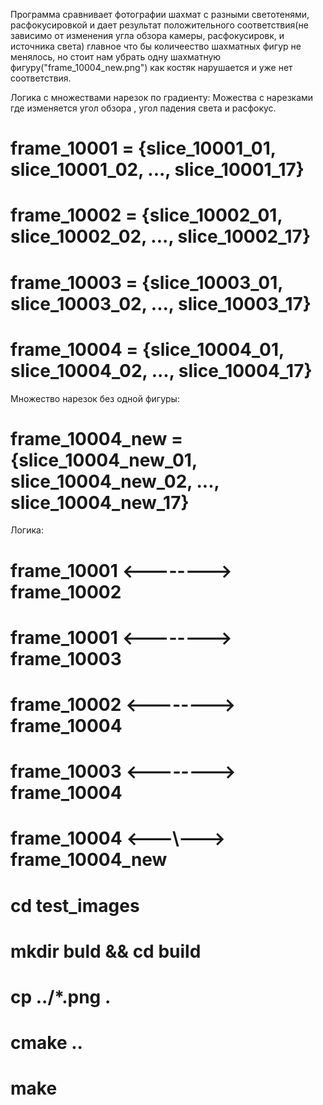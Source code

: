 Программа сравнивает фотографии шахмат с разными светотенями, расфокусировкой и дает результат положительного соответствия(не зависимо от изменения угла обзора камеры, расфокусировк, и источника света)
главное что бы количеество шахматных фигур не менялось,
но стоит нам убрать одну шахматную фигуру("frame_10004_new.png") как костяк нарушается и уже нет соответствия.

Логика с множествами нарезок по градиенту:
Можества с нарезками где изменяется угол обзора , угол падения света и расфокус.
# frame_10001 = {slice_10001_01, slice_10001_02, ..., slice_10001_17}
# frame_10002 = {slice_10002_01, slice_10002_02, ..., slice_10002_17}
# frame_10003 = {slice_10003_01, slice_10003_02, ..., slice_10003_17}
# frame_10004 = {slice_10004_01, slice_10004_02, ..., slice_10004_17}

Множество нарезок без одной фигуры:
# frame_10004_new = {slice_10004_new_01, slice_10004_new_02, ..., slice_10004_new_17}

Логика:
# frame_10001 <--------> frame_10002
# frame_10001 <--------> frame_10003
# frame_10002 <--------> frame_10004
# frame_10003 <--------> frame_10004
# frame_10004 <---\\---> frame_10004_new
#
# cd test_images
# mkdir buld && cd build
# cp ../*.png .
# cmake ..
# make
